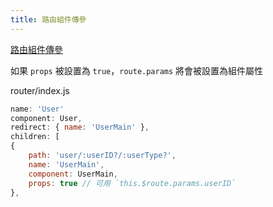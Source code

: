 ```yaml
---
title: 路由組件傳參
---
```


[路由組件傳參](https://router.vuejs.org/zh/guide/essentials/passing-props.html#布尔模式)

如果 `props` 被設置為 `true`，`route.params` 將會被設置為組件屬性

router/index.js
```js
name: 'User'
component: User,
redirect: { name: 'UserMain' },
children: [
{
    path: 'user/:userID?/:userType?',
    name: 'UserMain',
    component: UserMain,
    props: true // 可用 `this.$route.params.userID` 
},
```

